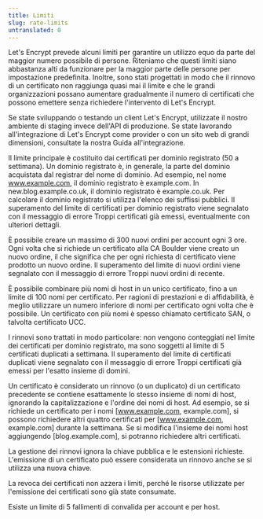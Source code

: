 ```yaml
---
title: Limiti
slug: rate-limits
untranslated: 0
---
```


Let's Encrypt prevede alcuni limiti per garantire un utilizzo equo da parte del maggior numero possibile di persone. Riteniamo che questi limiti siano abbastanza alti da funzionare per la maggior parte delle persone per impostazione predefinita. Inoltre, sono stati progettati in modo che il rinnovo di un certificato non raggiunga quasi mai il limite e che le grandi organizzazioni possano aumentare gradualmente il numero di certificati che possono emettere senza richiedere l'intervento di Let's Encrypt.

Se state sviluppando o testando un client Let's Encrypt, utilizzate il nostro ambiente di staging invece dell'API di produzione. Se state lavorando all'integrazione di Let's Encrypt come provider o con un sito web di grandi dimensioni, consultate la nostra Guida all'integrazione.

Il limite principale è costituito dai certificati per dominio registrato (50 a settimana). Un dominio registrato è, in generale, la parte del dominio acquistata dal registrar del nome di dominio. Ad esempio, nel nome www.example.com, il dominio registrato è example.com. In new.blog.example.co.uk, il dominio registrato è example.co.uk. Per calcolare il dominio registrato si utilizza l'elenco dei suffissi pubblici. Il superamento del limite di certificati per dominio registrato viene segnalato con il messaggio di errore Troppi certificati già emessi, eventualmente con ulteriori dettagli.

È possibile creare un massimo di 300 nuovi ordini per account ogni 3 ore. Ogni volta che si richiede un certificato alla CA Boulder viene creato un nuovo ordine, il che significa che per ogni richiesta di certificato viene prodotto un nuovo ordine. Il superamento del limite di nuovi ordini viene segnalato con il messaggio di errore Troppi nuovi ordini di recente.

È possibile combinare più nomi di host in un unico certificato, fino a un limite di 100 nomi per certificato. Per ragioni di prestazioni e di affidabilità, è meglio utilizzare un numero inferiore di nomi per certificato ogni volta che è possibile. Un certificato con più nomi è spesso chiamato certificato SAN, o talvolta certificato UCC.

I rinnovi sono trattati in modo particolare: non vengono conteggiati nel limite dei certificati per dominio registrato, ma sono soggetti al limite di 5 certificati duplicati a settimana. Il superamento del limite di certificati duplicati viene segnalato con il messaggio di errore Troppi certificati già emessi per l'esatto insieme di domini.

Un certificato è considerato un rinnovo (o un duplicato) di un certificato precedente se contiene esattamente lo stesso insieme di nomi di host, ignorando la capitalizzazione e l'ordine dei nomi di host. Ad esempio, se si richiede un certificato per i nomi [www.example.com, example.com], si possono richiedere altri quattro certificati per [www.example.com, example.com] durante la settimana. Se si modifica l'insieme dei nomi host aggiungendo [blog.example.com], si potranno richiedere altri certificati.

La gestione dei rinnovi ignora la chiave pubblica e le estensioni richieste. L'emissione di un certificato può essere considerata un rinnovo anche se si utilizza una nuova chiave.

La revoca dei certificati non azzera i limiti, perché le risorse utilizzate per l'emissione dei certificati sono già state consumate.

Esiste un limite di 5 fallimenti di convalida per account e per host.
